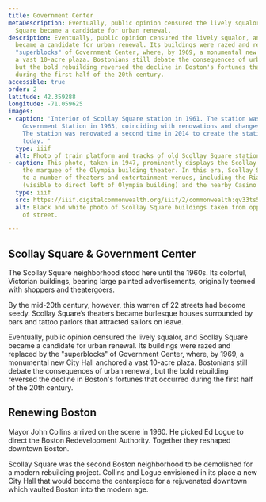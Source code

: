 ```yaml
---
title: Government Center
metaDescription: Eventually, public opinion censured the lively squalor, and Scollay
  Square became a candidate for urban renewal.
description: Eventually, public opinion censured the lively squalor, and Scollay Square
  became a candidate for urban renewal. Its buildings were razed and replaced by the
  "superblocks" of Government Center, where, by 1969, a monumental new City Hall anchored
  a vast 10-acre plaza. Bostonians still debate the consequences of urban renewal,
  but the bold rebuilding reversed the decline in Boston's fortunes that occurred
  during the first half of the 20th century.
accessible: true
order: 2
latitude: 42.359288
longitude: -71.059625
images:
- caption: 'Interior of Scollay Square station in 1961. The station was renamed to
    Government Station in 1963, coinciding with renovations and changes to the tracks.
    The station was renovated a second time in 2014 to create the station you see
    today. '
  type: iiif
  alt: Photo of train platform and tracks of old Scollay Square station.
- caption: This photo, taken in 1947, prominently displays the Scollay Sq. sign over
    the marquee of the Olympia building theater. In this era, Scollay Square was home
    to a number of theaters and entertainment venues, including the Rialto Theatre
    (visible to direct left of Olympia building) and the nearby Casino Theater.
  type: iiif
  src: https://iiif.digitalcommonwealth.org/iiif/2/commonwealth:qv33ts576
  alt: Black and white photo of Scollay Square buildings taken from opposite side
    of street.

---
```

## Scollay Square & Government Center

The Scollay Square neighborhood stood here until the 1960s. Its colorful, Victorian buildings, bearing large painted advertisements, originally teemed with shoppers and theatergoers.

By the mid-20th century, however, this warren of 22 streets had become seedy. Scollay Square’s theaters became burlesque houses surrounded by bars and tattoo parlors that attracted sailors on leave.

Eventually, public opinion censured the lively squalor, and Scollay Square became a candidate for urban renewal. Its buildings were razed and replaced by the "superblocks" of Government Center, where, by 1969, a monumental new City Hall anchored a vast 10-acre plaza. Bostonians still debate the consequences of urban renewal, but the bold rebuilding reversed the decline in Boston's fortunes that occurred during the first half of the 20th century.

## Renewing Boston

Mayor John Collins arrived on the scene in 1960. He picked Ed Logue to direct the Boston Redevelopment Authority. Together they reshaped downtown Boston.

Scollay Square was the second Boston neighborhood to be demolished for a modern rebuilding project. Collins and Logue envisioned in its place a new City Hall that would become the centerpiece for a rejuvenated downtown which vaulted Boston into the modern age.